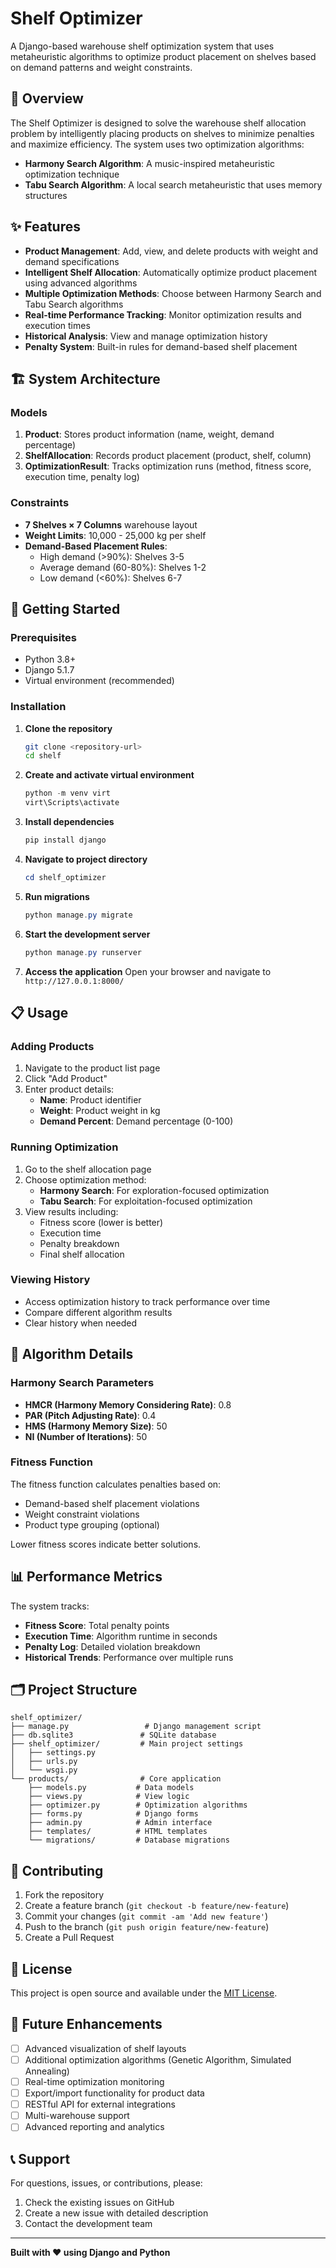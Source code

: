 # Shelf Optimizer

A Django-based warehouse shelf optimization system that uses metaheuristic algorithms to optimize product placement on shelves based on demand patterns and weight constraints.

## 🎯 Overview

The Shelf Optimizer is designed to solve the warehouse shelf allocation problem by intelligently placing products on shelves to minimize penalties and maximize efficiency. The system uses two optimization algorithms:

- **Harmony Search Algorithm**: A music-inspired metaheuristic optimization technique
- **Tabu Search Algorithm**: A local search metaheuristic that uses memory structures

## ✨ Features

- **Product Management**: Add, view, and delete products with weight and demand specifications
- **Intelligent Shelf Allocation**: Automatically optimize product placement using advanced algorithms
- **Multiple Optimization Methods**: Choose between Harmony Search and Tabu Search algorithms
- **Real-time Performance Tracking**: Monitor optimization results and execution times
- **Historical Analysis**: View and manage optimization history
- **Penalty System**: Built-in rules for demand-based shelf placement

## 🏗️ System Architecture

### Models

1. **Product**: Stores product information (name, weight, demand percentage)
2. **ShelfAllocation**: Records product placement (product, shelf, column)
3. **OptimizationResult**: Tracks optimization runs (method, fitness score, execution time, penalty log)

### Constraints

- **7 Shelves × 7 Columns** warehouse layout
- **Weight Limits**: 10,000 - 25,000 kg per shelf
- **Demand-Based Placement Rules**:
  - High demand (>90%): Shelves 3-5
  - Average demand (60-80%): Shelves 1-2  
  - Low demand (<60%): Shelves 6-7

## 🚀 Getting Started

### Prerequisites

- Python 3.8+
- Django 5.1.7
- Virtual environment (recommended)

### Installation

1. **Clone the repository**
   ```bash
   git clone <repository-url>
   cd shelf
   ```

2. **Create and activate virtual environment**
   ```powershell
   python -m venv virt
   virt\Scripts\activate
   ```

3. **Install dependencies**
   ```powershell
   pip install django
   ```

4. **Navigate to project directory**
   ```powershell
   cd shelf_optimizer
   ```

5. **Run migrations**
   ```powershell
   python manage.py migrate
   ```

6. **Start the development server**
   ```powershell
   python manage.py runserver
   ```

7. **Access the application**
   Open your browser and navigate to `http://127.0.0.1:8000/`

## 📋 Usage

### Adding Products

1. Navigate to the product list page
2. Click "Add Product" 
3. Enter product details:
   - **Name**: Product identifier
   - **Weight**: Product weight in kg
   - **Demand Percent**: Demand percentage (0-100)

### Running Optimization

1. Go to the shelf allocation page
2. Choose optimization method:
   - **Harmony Search**: For exploration-focused optimization
   - **Tabu Search**: For exploitation-focused optimization
3. View results including:
   - Fitness score (lower is better)
   - Execution time
   - Penalty breakdown
   - Final shelf allocation

### Viewing History

- Access optimization history to track performance over time
- Compare different algorithm results
- Clear history when needed

## 🔧 Algorithm Details

### Harmony Search Parameters

- **HMCR (Harmony Memory Considering Rate)**: 0.8
- **PAR (Pitch Adjusting Rate)**: 0.4
- **HMS (Harmony Memory Size)**: 50
- **NI (Number of Iterations)**: 50

### Fitness Function

The fitness function calculates penalties based on:
- Demand-based shelf placement violations
- Weight constraint violations
- Product type grouping (optional)

Lower fitness scores indicate better solutions.

## 📊 Performance Metrics

The system tracks:
- **Fitness Score**: Total penalty points
- **Execution Time**: Algorithm runtime in seconds
- **Penalty Log**: Detailed violation breakdown
- **Historical Trends**: Performance over multiple runs

## 🗂️ Project Structure

```
shelf_optimizer/
├── manage.py                 # Django management script
├── db.sqlite3               # SQLite database
├── shelf_optimizer/         # Main project settings
│   ├── settings.py
│   ├── urls.py
│   └── wsgi.py
└── products/                # Core application
    ├── models.py           # Data models
    ├── views.py            # View logic
    ├── optimizer.py        # Optimization algorithms
    ├── forms.py            # Django forms
    ├── admin.py            # Admin interface
    ├── templates/          # HTML templates
    └── migrations/         # Database migrations
```

## 🤝 Contributing

1. Fork the repository
2. Create a feature branch (`git checkout -b feature/new-feature`)
3. Commit your changes (`git commit -am 'Add new feature'`)
4. Push to the branch (`git push origin feature/new-feature`)
5. Create a Pull Request

## 📄 License

This project is open source and available under the [MIT License](LICENSE).

## 🔮 Future Enhancements

- [ ] Advanced visualization of shelf layouts
- [ ] Additional optimization algorithms (Genetic Algorithm, Simulated Annealing)
- [ ] Real-time optimization monitoring
- [ ] Export/import functionality for product data
- [ ] RESTful API for external integrations
- [ ] Multi-warehouse support
- [ ] Advanced reporting and analytics

## 📞 Support

For questions, issues, or contributions, please:
1. Check the existing issues on GitHub
2. Create a new issue with detailed description
3. Contact the development team

---

**Built with ❤️ using Django and Python**